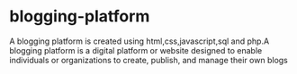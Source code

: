 # blogging-platform
A blogging platform is created using html,css,javascript,sql and php.A blogging platform is a digital platform or website designed to enable individuals or organizations to create, publish, and manage their own blogs
